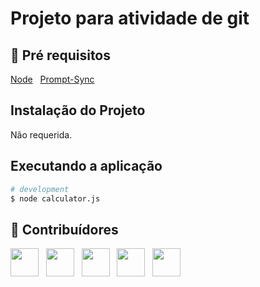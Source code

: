 # Projeto para atividade de git
 
## 🔐 Pré requisitos

<a href="https://nodejs.dev/">Node</a> &nbsp;
<a href="https://www.npmjs.com/package/prompt-sync">Prompt-Sync</a> &nbsp;

## Instalação do Projeto

Não requerida.

## Executando a aplicação

```bash
# development
$ node calculator.js
```

## 🤝 Contribuídores

<a href="https://github.com/angelogluz"><img src="https://github.com/angelogluz.png" width="45" height="45"></a> &nbsp;
<a href="https://github.com/evighi"><img src="https://avatars.githubusercontent.com/u/180293183?v=4" width="45" height="45"></a> &nbsp;
<a href="https://github.com/XaviIgor"><img src="https://avatars.githubusercontent.com/u/145070327?v=4" width="45" height="45"></a> &nbsp;
<a href="https://github.com/BernaDM"><img src="https://avatars.githubusercontent.com/u/93569936?v=4" width="45" height="45"></a> &nbsp;
<a href="https://github.com/Gustavonunes08"><img src="https://avatars.githubusercontent.com/u/180303636?v=4" width="45" height="45"></a> &nbsp;

